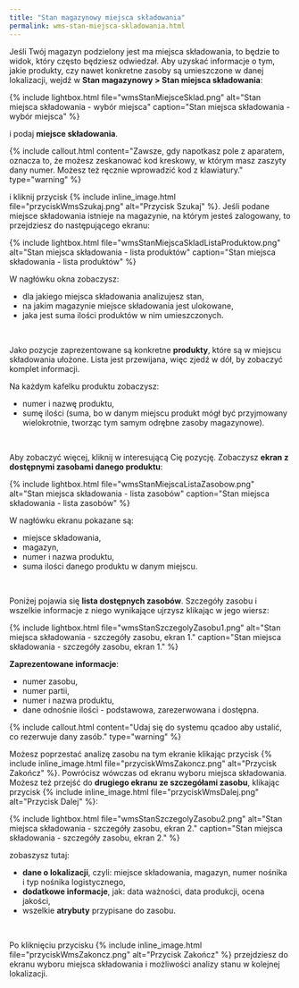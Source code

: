 ```yaml
---
title: "Stan magazynowy miejsca składowania"
permalink: wms-stan-miejsca-skladowania.html 
---
```


Jeśli Twój magazyn podzielony jest ma miejsca składowania, to będzie to widok, który często będziesz odwiedzał. Aby uzyskać informacje o tym, jakie produkty, czy nawet konkretne zasoby są umieszczone w danej lokalizacji, wejdź w **Stan magazynowy > Stan miejsca składowania**:

{% include lightbox.html file="wmsStanMiejsceSklad.png" alt="Stan miejsca składowania - wybór miejsca" caption="Stan miejsca składowania - wybór miejsca" %}

i podaj **miejsce składowania**. 

{% include callout.html content="Zawsze, gdy napotkasz pole z aparatem, oznacza to, że możesz zeskanować kod kreskowy, w którym masz zaszyty dany numer. Możesz też ręcznie wprowadzić kod z klawiatury." type="warning" %}

i kliknij przycisk {% include inline_image.html file="przyciskWmsSzukaj.png" alt="Przycisk Szukaj" %}. Jeśli podane miejsce składowania istnieje na magazynie, na którym jesteś zalogowany, to przejdziesz do następującego ekranu:

{% include lightbox.html file="wmsStanMiejscaSkladListaProduktow.png" alt="Stan miejsca składowania - lista produktów" caption="Stan miejsca składowania - lista produktów" %}

W nagłówku okna zobaczysz:
- dla jakiego miejsca składowania analizujesz stan,
- na jakim magazynie miejsce składowania jest ulokowane,
- jaka jest suma ilości produktów w nim umieszczonych.

<br/>

Jako pozycje zaprezentowane są konkretne **produkty**, które są w miejscu składowania ułożone. Lista jest przewijana, więc zjedź w dół, by zobaczyć komplet informacji. 

Na każdym kafelku produktu zobaczysz:
- numer i nazwę produktu,
- sumę ilości (suma, bo w danym miejscu produkt mógł być przyjmowany wielokrotnie, tworząc tym samym odrębne zasoby magazynowe).

<br/>

Aby zobaczyć więcej, kliknij w interesującą Cię pozycję. Zobaczysz **ekran z dostępnymi zasobami danego produktu**:

{% include lightbox.html file="wmsStanMiejscaListaZasobow.png" alt="Stan miejsca składowania - lista zasobów" caption="Stan miejsca składowania - lista zasobów" %}

W nagłówku ekranu pokazane są:
- miejsce składowania,
- magazyn,
- numer i nazwa produktu,
- suma ilości danego produktu w danym miejscu.

<br/>

Poniżej pojawia się **lista dostępnych zasobów**. Szczegóły zasobu i wszelkie informacje z niego wynikające ujrzysz klikając w jego wiersz:

{% include lightbox.html file="wmsStanSzczegolyZasobu1.png" alt="Stan miejsca składowania - szczegóły zasobu, ekran 1." caption="Stan miejsca składowania - szczegóły zasobu, ekran 1." %}

**Zaprezentowane informacje**:
- numer zasobu,
- numer partii,
- numer i nazwa produktu,
- dane odnośnie ilości - podstawowa, zarezerwowana i dostępna.

{% include callout.html content="Udaj się do systemu qcadoo aby ustalić, co rezerwuje dany zasób." type="warning" %}

Możesz poprzestać analizę zasobu na tym ekranie klikając przycisk {% include inline_image.html file="przyciskWmsZakoncz.png" alt="Przycisk Zakończ" %}. Powrócisz wówczas od ekranu wyboru miejsca składowania. Możesz też przejść do **drugiego ekranu ze szczegółami zasobu**, klikając przycisk {% include inline_image.html file="przyciskWmsDalej.png" alt="Przycisk Dalej" %}:

{% include lightbox.html file="wmsStanSzczegolyZasobu2.png" alt="Stan miejsca składowania - szczegóły zasobu, ekran 2." caption="Stan miejsca składowania - szczegóły zasobu, ekran 2." %}

zobaszysz tutaj:
- **dane o lokalizacji**, czyli: miejsce składowania, magazyn, numer nośnika i typ nośnika logistycznego,
- **dodatkowe informacje**, jak: data ważności, data produkcji, ocena jakości,
- wszelkie **atrybuty** przypisane do zasobu.

<br/>

Po kliknięciu przycisku {% include inline_image.html file="przyciskWmsZakoncz.png" alt="Przycisk Zakończ" %} przejdziesz do ekranu wyboru miejsca składowania i możliwości analizy stanu w kolejnej lokalizacji.
